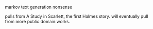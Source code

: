 markov text generation nonsense

pulls from A Study in Scarlett, the first Holmes story.
will eventually pull from more public domain works.
